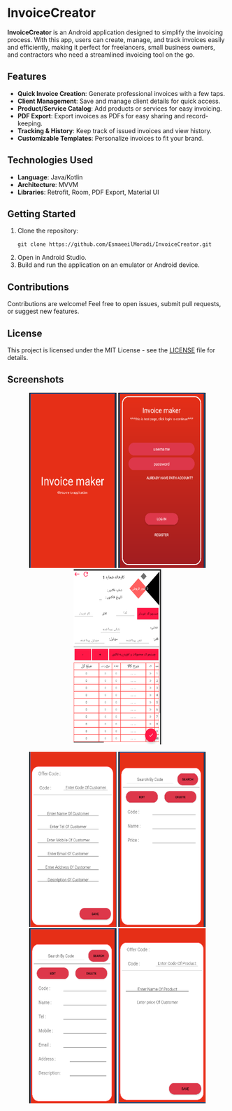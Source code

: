 <h1>InvoiceCreator</h1>

<p><strong>InvoiceCreator</strong> is an Android application designed to simplify the invoicing process. With this app, users can create, manage, and track invoices easily and efficiently, making it perfect for freelancers, small business owners, and contractors who need a streamlined invoicing tool on the go.</p>

<h2>Features</h2>
<ul>
    <li><strong>Quick Invoice Creation</strong>: Generate professional invoices with a few taps.</li>
    <li><strong>Client Management</strong>: Save and manage client details for quick access.</li>
    <li><strong>Product/Service Catalog</strong>: Add products or services for easy invoicing.</li>
    <li><strong>PDF Export</strong>: Export invoices as PDFs for easy sharing and record-keeping.</li>
    <li><strong>Tracking & History</strong>: Keep track of issued invoices and view history.</li>
    <li><strong>Customizable Templates</strong>: Personalize invoices to fit your brand.</li>
</ul>

<h2>Technologies Used</h2>
<ul>
    <li><strong>Language</strong>: Java/Kotlin</li>
    <li><strong>Architecture</strong>: MVVM</li>
    <li><strong>Libraries</strong>: Retrofit, Room, PDF Export, Material UI</li>
</ul>

<h2>Getting Started</h2>
<ol>
    <li>Clone the repository:</li>
    <pre><code>git clone https://github.com/EsmaeeilMoradi/InvoiceCreator.git</code></pre>
    <li>Open in Android Studio.</li>
    <li>Build and run the application on an emulator or Android device.</li>
</ol>

<h2>Contributions</h2>
<p>Contributions are welcome! Feel free to open issues, submit pull requests, or suggest new features.</p>

<h2>License</h2>
<p>This project is licensed under the MIT License - see the <a href="LICENSE">LICENSE</a> file for details.</p>




## Screenshots
<p align="center">
<img src="screenshots/splachScreen.png" alt="App Screenshot" width="200" height="400"/>
<img src="screenshots/loginScreen.png" alt="App Screenshot" width="200"  height="400"/>
<img src="screenshots/invoiceScreen.png" alt="App Screenshot" width="200"  height="400"/>
</p>
<p align="center">

<img src="screenshots/customerScreen.png" alt="App Screenshot" width="200"  height="400"/>
<img src="screenshots/productScreen.png" alt="App Screenshot" width="200"  height="400"/>
<img src="screenshots/productScreen2.png" alt="App Screenshot" width="200"  height="400"/>
<img src="screenshots/productScreen3.png" alt="App Screenshot" width="200"  height="400"/>
</p>


